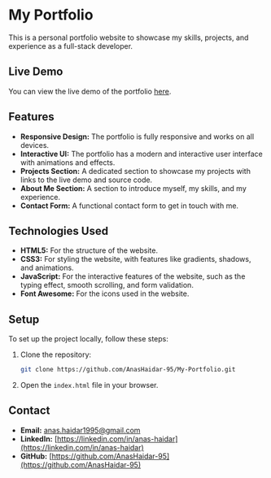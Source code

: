 # My Portfolio

This is a personal portfolio website to showcase my skills, projects, and experience as a full-stack developer.

## Live Demo

You can view the live demo of the portfolio [here](https://anashaidar-95.github.io/My-Portfolio/).

## Features

- **Responsive Design:** The portfolio is fully responsive and works on all devices.
- **Interactive UI:** The portfolio has a modern and interactive user interface with animations and effects.
- **Projects Section:** A dedicated section to showcase my projects with links to the live demo and source code.
- **About Me Section:** A section to introduce myself, my skills, and my experience.
- **Contact Form:** A functional contact form to get in touch with me.

## Technologies Used

- **HTML5:** For the structure of the website.
- **CSS3:** For styling the website, with features like gradients, shadows, and animations.
- **JavaScript:** For the interactive features of the website, such as the typing effect, smooth scrolling, and form validation.
- **Font Awesome:** For the icons used in the website.

## Setup

To set up the project locally, follow these steps:

1. Clone the repository:
   ```bash
   git clone https://github.com/AnasHaidar-95/My-Portfolio.git
   ```
2. Open the `index.html` file in your browser.

## Contact

- **Email:** anas.haidar1995@gmail.com
- **LinkedIn:** [https://linkedin.com/in/anas-haidar](https://linkedin.com/in/anas-haidar)
- **GitHub:** [https://github.com/AnasHaidar-95](https://github.com/AnasHaidar-95)
